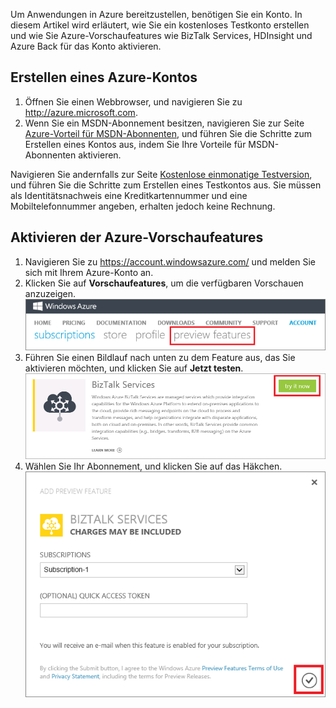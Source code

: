 Um Anwendungen in Azure bereitzustellen, benötigen Sie ein Konto. In diesem Artikel wird erläutert, wie Sie ein kostenloses Testkonto erstellen und wie Sie Azure-Vorschaufeatures wie BizTalk Services, HDInsight und Azure Back für das Konto aktivieren.

## Erstellen eines Azure-Kontos

1.  Öffnen Sie einen Webbrowser, und navigieren Sie zu <http://azure.microsoft.com>.
2.  Wenn Sie ein MSDN-Abonnement besitzen, navigieren Sie zur Seite [Azure-Vorteil für MSDN-Abonnenten](http://azure.microsoft.com/pricing/member-offers/msdn-benefits-details/), und führen Sie die Schritte zum Erstellen eines Kontos aus, indem Sie Ihre Vorteile für MSDN-Abonnenten aktivieren.

   Navigieren Sie andernfalls zur Seite [Kostenlose einmonatige Testversion](http://azure.microsoft.com/pricing/free-trial/), und führen Sie die Schritte zum Erstellen eines Testkontos aus. Sie müssen als Identitätsnachweis eine Kreditkartennummer und eine Mobiltelefonnummer angeben, erhalten jedoch keine Rechnung.

## Aktivieren der Azure-Vorschaufeatures

1.  Navigieren Sie zu <https://account.windowsazure.com/> und melden Sie sich mit Ihrem Azure-Konto an.
2.  Klicken Sie auf **Vorschaufeatures**, um die verfügbaren Vorschauen anzuzeigen.<br /> ![Öffnen der Registerkarte "Vorschaufeatures"][1]
3.  Führen Sie einen Bildlauf nach unten zu dem Feature aus, das Sie aktivieren möchten, und klicken Sie auf **Jetzt testen**.<br /> ![Vorschaufunktion auswählen][2]
4.  Wählen Sie Ihr Abonnement, und klicken Sie auf das Häkchen.<br /> ![Abonnement auswählen][3]

[1]: ./media/create-an-azure-account/antares-iaas-preview-01.png
[2]: ./media/create-an-azure-account/antares-iaas-preview-05.png
[3]: ./media/create-an-azure-account/antares-iaas-preview-06.png

<!---HONumber=July15_HO4-->